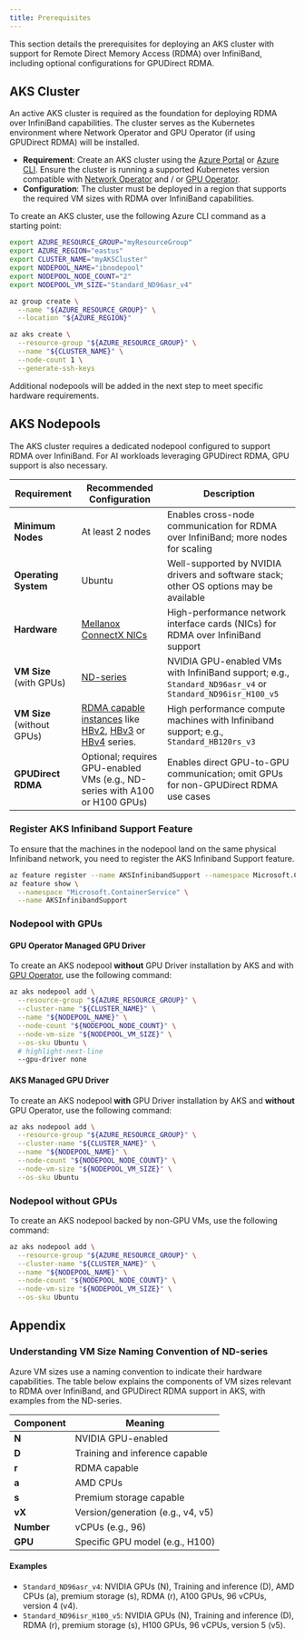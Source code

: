 ```yaml
---
title: Prerequisites
---
```


This section details the prerequisites for deploying an AKS cluster with support for Remote Direct Memory Access (RDMA) over InfiniBand, including optional configurations for GPUDirect RDMA.

## AKS Cluster

An active AKS cluster is required as the foundation for deploying RDMA over InfiniBand capabilities. The cluster serves as the Kubernetes environment where Network Operator and GPU Operator (if using GPUDirect RDMA) will be installed.

- **Requirement**: Create an AKS cluster using the [Azure Portal](https://portal.azure.com) or [Azure CLI](https://learn.microsoft.com/en-us/cli/azure/aks?view=azure-cli-latest). Ensure the cluster is running a supported Kubernetes version compatible with [Network Operator](https://docs.nvidia.com/networking/display/kubernetes2501/platform-support.html) and / or [GPU Operator](https://docs.nvidia.com/datacenter/cloud-native/gpu-operator/latest/platform-support.html).
- **Configuration**: The cluster must be deployed in a region that supports the required VM sizes with RDMA over InfiniBand capabilities.

To create an AKS cluster, use the following Azure CLI command as a starting point:

```bash
export AZURE_RESOURCE_GROUP="myResourceGroup"
export AZURE_REGION="eastus"
export CLUSTER_NAME="myAKSCluster"
export NODEPOOL_NAME="ibnodepool"
export NODEPOOL_NODE_COUNT="2"
export NODEPOOL_VM_SIZE="Standard_ND96asr_v4"

az group create \
  --name "${AZURE_RESOURCE_GROUP}" \
  --location "${AZURE_REGION}"

az aks create \
  --resource-group "${AZURE_RESOURCE_GROUP}" \
  --name "${CLUSTER_NAME}" \
  --node-count 1 \
  --generate-ssh-keys
```

Additional nodepools will be added in the next step to meet specific hardware requirements.

## AKS Nodepools

The AKS cluster requires a dedicated nodepool configured to support RDMA over InfiniBand. For AI workloads leveraging GPUDirect RDMA, GPU support is also necessary.

| Requirement                | Recommended Configuration                                                                                                                                                                                                                                                                                                                                                                                     | Description                                                                                               |
| -------------------------- | ------------------------------------------------------------------------------------------------------------------------------------------------------------------------------------------------------------------------------------------------------------------------------------------------------------------------------------------------------------------------------------------------------------- | --------------------------------------------------------------------------------------------------------- |
| **Minimum Nodes**          | At least 2 nodes                                                                                                                                                                                                                                                                                                                                                                                              | Enables cross-node communication for RDMA over InfiniBand; more nodes for scaling                         |
| **Operating System**       | Ubuntu                                                                                                                                                                                                                                                                                                                                                                                                        | Well-supported by NVIDIA drivers and software stack; other OS options may be available                    |
| **Hardware**               | [Mellanox ConnectX NICs](https://www.nvidia.com/en-us/networking/ethernet-adapters/)                                                                                                                                                                                                                                                                                                                          | High-performance network interface cards (NICs) for RDMA over InfiniBand support                          |
| **VM Size** (with GPUs)    | [ND-series](https://learn.microsoft.com/en-us/azure/virtual-machines/sizes/gpu-accelerated/nd-family)                                                                                                                                                                                                                                                                                                         | NVIDIA GPU-enabled VMs with InfiniBand support; e.g., `Standard_ND96asr_v4` or `Standard_ND96isr_H100_v5` |
| **VM Size** (without GPUs) | [RDMA capable instances](https://learn.microsoft.com/en-us/azure/virtual-machines/setup-infiniband#rdma-capable-instances) like [HBv2](https://learn.microsoft.com/en-us/azure/virtual-machines/hbv2-series-overview), [HBv3](https://learn.microsoft.com/en-us/azure/virtual-machines/hbv3-series-overview) or [HBv4](https://learn.microsoft.com/en-us/azure/virtual-machines/hbv4-series-overview) series. | High performance compute machines with Infiniband support; e.g., `Standard_HB120rs_v3`                    |
| **GPUDirect RDMA**         | Optional; requires GPU-enabled VMs (e.g., ND-series with A100 or H100 GPUs)                                                                                                                                                                                                                                                                                                                                   | Enables direct GPU-to-GPU communication; omit GPUs for non-GPUDirect RDMA use cases                       |

### Register AKS Infiniband Support Feature

To ensure that the machines in the nodepool land on the same physical Infiniband network, you need to register the AKS Infiniband Support feature.

```bash
az feature register --name AKSInfinibandSupport --namespace Microsoft.ContainerService
az feature show \
  --namespace "Microsoft.ContainerService" \
  --name AKSInfinibandSupport
```

### Nodepool with GPUs

#### GPU Operator Managed GPU Driver

To create an AKS nodepool **without** GPU Driver installation by AKS and with [GPU Operator](../configurations/02-gpu-drivers.md#option-2-gpu-operator-deployment), use the following command:

```bash
az aks nodepool add \
  --resource-group "${AZURE_RESOURCE_GROUP}" \
  --cluster-name "${CLUSTER_NAME}" \
  --name "${NODEPOOL_NAME}" \
  --node-count "${NODEPOOL_NODE_COUNT}" \
  --node-vm-size "${NODEPOOL_VM_SIZE}" \
  --os-sku Ubuntu \
  # highlight-next-line
  --gpu-driver none
```

#### AKS Managed GPU Driver

To create an AKS nodepool **with** GPU Driver installation by AKS and **without** GPU Operator, use the following command:

```bash
az aks nodepool add \
  --resource-group "${AZURE_RESOURCE_GROUP}" \
  --cluster-name "${CLUSTER_NAME}" \
  --name "${NODEPOOL_NAME}" \
  --node-count "${NODEPOOL_NODE_COUNT}" \
  --node-vm-size "${NODEPOOL_VM_SIZE}" \
  --os-sku Ubuntu
```

### Nodepool without GPUs

To create an AKS nodepool backed by non-GPU VMs, use the following command:

```bash
az aks nodepool add \
  --resource-group "${AZURE_RESOURCE_GROUP}" \
  --cluster-name "${CLUSTER_NAME}" \
  --name "${NODEPOOL_NAME}" \
  --node-count "${NODEPOOL_NODE_COUNT}" \
  --node-vm-size "${NODEPOOL_VM_SIZE}" \
  --os-sku Ubuntu
```

## Appendix

### Understanding VM Size Naming Convention of ND-series

Azure VM sizes use a naming convention to indicate their hardware capabilities. The table below explains the components of VM sizes relevant to RDMA over InfiniBand, and GPUDirect RDMA support in AKS, with examples from the ND-series.

| Component  | Meaning                           |
| ---------- | --------------------------------- |
| **N**      | NVIDIA GPU-enabled                |
| **D**      | Training and inference capable    |
| **r**      | RDMA capable                      |
| **a**      | AMD CPUs                          |
| **s**      | Premium storage capable           |
| **vX**     | Version/generation (e.g., v4, v5) |
| **Number** | vCPUs (e.g., 96)                  |
| **GPU**    | Specific GPU model (e.g., H100)   |

#### Examples

- `Standard_ND96asr_v4`: NVIDIA GPUs (N), Training and inference (D), AMD CPUs (a), premium storage (s), RDMA (r), A100 GPUs, 96 vCPUs, version 4 (v4).
- `Standard_ND96isr_H100_v5`: NVIDIA GPUs (N), Training and inference (D), RDMA (r), premium storage (s), H100 GPUs, 96 vCPUs, version 5 (v5).
